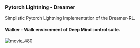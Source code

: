 ### Pytorch Lightning - Dreamer
Simplistic Pytorch Lightning Implementation of the Dreamer-RL.

#### Walker - Walk environment of Deep Mind control suite.
![movie_480](https://user-images.githubusercontent.com/21273742/129223452-5ae1adc0-47ca-4a78-ba04-9d05491bfaa5.gif)
